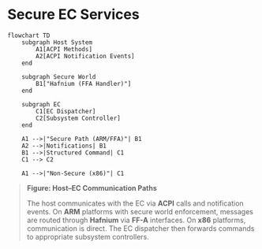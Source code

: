 # Secure EC Services


```mermaid
flowchart TD
    subgraph Host System
        A1[ACPI Methods]
        A2[ACPI Notification Events]
    end

    subgraph Secure World
        B1["Hafnium (FFA Handler)"]
    end

    subgraph EC
        C1[EC Dispatcher]
        C2[Subsystem Controller]
    end

    A1 -->|"Secure Path (ARM/FFA)"| B1
    A2 -->|Notifications| B1
    B1 -->|Structured Command| C1
    C1 --> C2

    A1 -->|"Non-Secure (x86)"| C1
```

> __Figure: Host–EC Communication Paths__
>
> The host communicates with the EC via __ACPI__ calls and notification events. On __ARM__ platforms with secure world enforcement, messages are routed through __Hafnium__ via __FF-A__ interfaces. On __x86__ platforms, communication is direct. The EC dispatcher then forwards commands to appropriate subsystem controllers.
